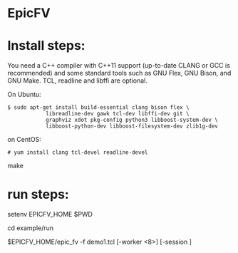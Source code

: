 # EpicFV
Install steps:
==============

You need a C++ compiler with C++11 support (up-to-date CLANG or GCC is
recommended) and some standard tools such as GNU Flex, GNU Bison, and GNU Make.
TCL, readline and libffi are optional.
 
On Ubuntu:

	$ sudo apt-get install build-essential clang bison flex \
                libreadline-dev gawk tcl-dev libffi-dev git \
                graphviz xdot pkg-config python3 libboost-system-dev \
                libboost-python-dev libboost-filesystem-dev zlib1g-dev

on CentOS:

	# yum install clang tcl-devel readline-devel

make

run steps:
==========

setenv EPICFV_HOME $PWD

cd example/run

$EPICFV_HOME/epic_fv -f demo1.tcl [-worker <8>] [-session <sessionName>]
